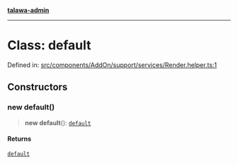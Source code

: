 [**talawa-admin**](../../../../../../README.md)

***

# Class: default

Defined in: [src/components/AddOn/support/services/Render.helper.ts:1](https://github.com/MayankJha014/talawa-admin/blob/0dd35cc200a4ed7562fa81ab87ec9b2a6facd18b/src/components/AddOn/support/services/Render.helper.ts#L1)

## Constructors

### new default()

> **new default**(): [`default`](default.md)

#### Returns

[`default`](default.md)
